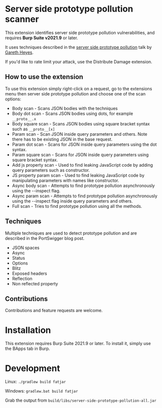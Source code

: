# Server side prototype pollution scanner

This extension identifies server side prototype pollution vulnerabilities, and requires <strong>Burp Suite v2021.9</strong> or later.

It uses techniques described in the [server side prototype pollution](https://portswigger.net/research/server-side-prototype-pollution) talk by [Gareth Heyes](https://twitter.com/garethheyes).

If you'd like to rate limit your attack, use the Distribute Damage extension.

## How to use the extension

To use this extension simply right-click on a request, go to the extensions menu then server side prototype pollution and choose one of the scan options:

- Body scan - Scans JSON bodies with the techniques
- Body dot scan - Scans JSON bodies using dots, for example `__proto__.x` 
- Body square scan - Scans JSON bodies using square bracket syntax such as `__proto__[x]`
- Param scan - Scan JSON inside query parameters and others. Note there has to be existing JSON in the base request. 
- Param dot scan - Scans for JSON inside query parameters using the dot syntax. 
- Param square scan - Scans for JSON inside query parameters using square bracket syntax. 
- Add js property scan - Used to find leaking JavaScript code by adding query parameters such as constructor. 
- JS property param scan - Used to find leaking JavaScript code by manipulating parameters with names like constructor. 
- Async body scan - Attempts to find prototype pollution asynchronously using the --inspect flag. 
- Async param scan - Attempts to find prototype pollution asynchronously using the --inspect flag inside query parameters and others. 
- Full scan - Tries to find prototype pollution using all the methods.

## Techniques

Multiple techniques are used to detect prototype pollution and are described in the PortSwigger blog post.

- JSON spaces
- Async
- Status
- Options
- Blitz
- Exposed headers
- Reflection
- Non reflected property

## Contributions

Contributions and feature requests are welcome.

# Installation
This extension requires Burp Suite 2021.9 or later. To install it, simply use the BApps tab in Burp.

# Development

Linux: `./gradlew build fatjar`

Windows: `gradlew.bat build fatjar`

Grab the output from `build/libs/server-side-prototype-pollution-all.jar`
